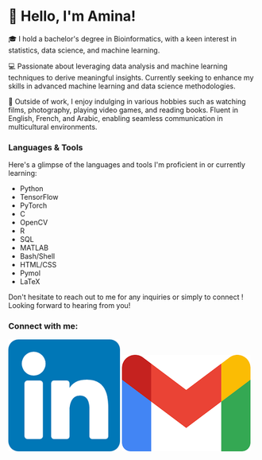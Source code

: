 # 👋  Hello, I'm Amina!

🎓 I hold a bachelor's degree in Bioinformatics, with a keen interest in statistics, data science, and machine learning.

💻 Passionate about leveraging data analysis and machine learning techniques to derive meaningful insights. Currently seeking to enhance my skills in advanced machine learning and data science methodologies.

🌟 Outside of work, I enjoy indulging in various hobbies such as watching films, photography, playing video games, and reading books. Fluent in English, French, and Arabic, enabling seamless communication in multicultural environments.


### Languages & Tools

Here's a glimpse of the languages and tools I'm proficient in or currently learning:

- Python
- TensorFlow
- PyTorch
- C
- OpenCV
- R
- SQL
- MATLAB
- Bash/Shell
- HTML/CSS
- Pymol
- LaTeX

Don't hesitate to reach out to me for any inquiries or simply to connect ! Looking forward to hearing from you!

### Connect with me:
[![LinkedIn](linkedin-icon.png)](https://www.linkedin.com/in/aminahocine/) [![Gmail](gmail-icon.png)](mailto:aminaahocine@gmail.com)

